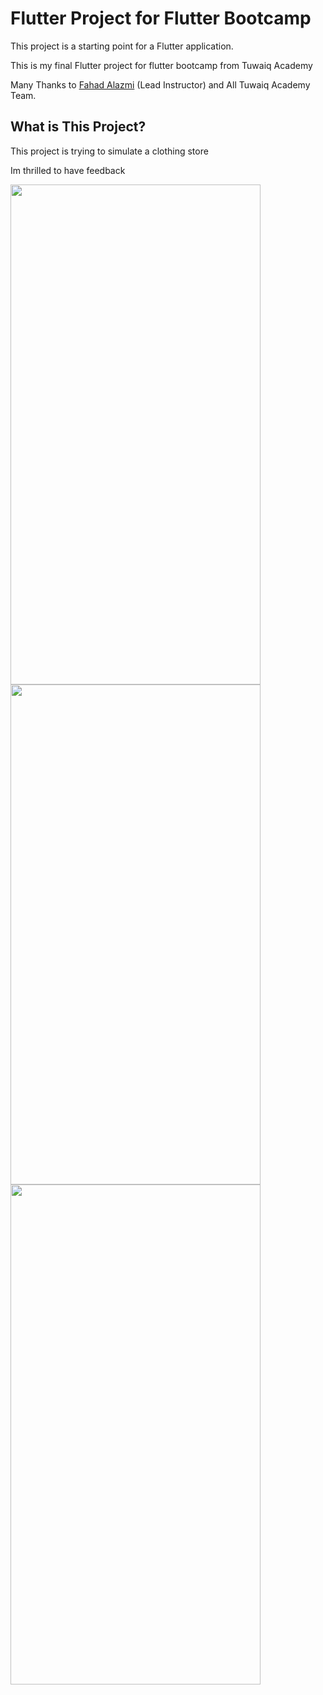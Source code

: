 # Flutter Project for Flutter Bootcamp

This project is a starting point for a Flutter application.

This is my final Flutter project for flutter bootcamp from Tuwaiq Academy

Many Thanks to [Fahad Alazmi](https://github.com/fahad0100) (Lead Instructor) and All Tuwaiq Academy Team.


## What is This Project?


This project is trying to simulate a clothing store

Im thrilled to have feedback 


<img src="https://user-images.githubusercontent.com/88655860/172796470-9214ee51-c773-4c52-8365-bb08e8bd42d7.png" width="400" height="800" />

<img src="https://user-images.githubusercontent.com/88655860/172796756-2c8d00ed-4e1a-4f64-87bd-45aee4500964.png" width="400" height="800" />

<img src="https://user-images.githubusercontent.com/88655860/172796765-a06a304a-c224-466f-9d5b-3ffb80d1a7d9.png" width="400" height="800" />

